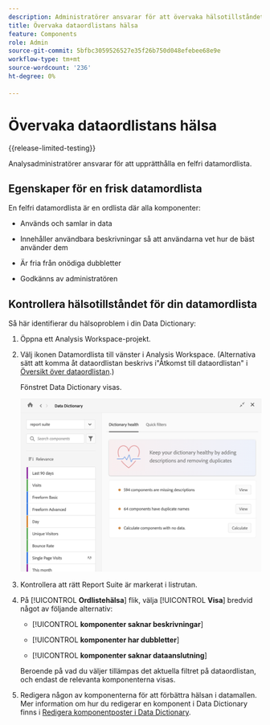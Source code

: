 ```yaml
---
description: Administratörer ansvarar för att övervaka hälsotillståndet för datamordlistor. Detta inkluderar huruvida komponenter samlar in data, är godkända, innehåller beskrivningar och är fria från dubbletter.
title: Övervaka dataordlistans hälsa
feature: Components
role: Admin
source-git-commit: 5bfbc3059526527e35f26b750d048efebee68e9e
workflow-type: tm+mt
source-wordcount: '236'
ht-degree: 0%

---
```


# Övervaka dataordlistans hälsa

{{release-limited-testing}}

Analysadministratörer ansvarar för att upprätthålla en felfri datamordlista.

## Egenskaper för en frisk datamordlista

En felfri datamordlista är en ordlista där alla komponenter:

* Används och samlar in data

* Innehåller användbara beskrivningar så att användarna vet hur de bäst använder dem

* Är fria från onödiga dubbletter

* Godkänns av administratören

## Kontrollera hälsotillståndet för din datamordlista

Så här identifierar du hälsoproblem i din Data Dictionary:

1. Öppna ett Analysis Workspace-projekt.

1. Välj ikonen Datamordlista till vänster i Analysis Workspace. (Alternativa sätt att komma åt dataordlistan beskrivs i&quot;Åtkomst till dataordlistan&quot; i [Översikt över dataordlistan](/help/analyze/analysis-workspace/components/data-dictionary/data-dictionary-overview.md).)

   Fönstret Data Dictionary visas.

   ![Administratörsvy för datamordlista](assets/data-dictionary-admin.png)

1. Kontrollera att rätt Report Suite är markerat i listrutan.

1. På [!UICONTROL **Ordlistehälsa**] flik, välja [!UICONTROL **Visa**] bredvid något av följande alternativ:

   * [!UICONTROL **komponenter saknar beskrivningar**]

   * [!UICONTROL **komponenter har dubbletter**]

   * [!UICONTROL **komponenter saknar dataanslutning**]

   Beroende på vad du väljer tillämpas det aktuella filtret på dataordlistan, och endast de relevanta komponenterna visas.

1. Redigera någon av komponenterna för att förbättra hälsan i datamallen. Mer information om hur du redigerar en komponent i Data Dictionary finns i [Redigera komponentposter i Data Dictionary](/help/analyze/analysis-workspace/components/data-dictionary/edit-entries-data-dictionary.md).